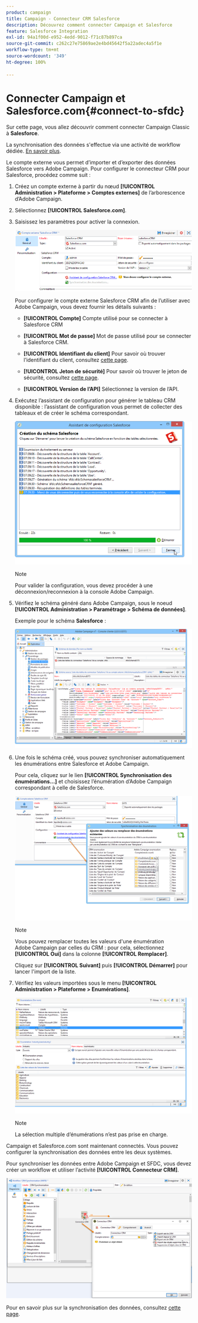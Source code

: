 ```yaml
---
product: campaign
title: Campaign - Connecteur CRM Salesforce
description: Découvrez comment connecter Campaign et Salesforce
feature: Salesforce Integration
exl-id: 94a1f00d-e952-4edd-9012-f71c87b897ca
source-git-commit: c262c27e75869ae2e4bd45642f5a22adec4a5f1e
workflow-type: tm+mt
source-wordcount: '349'
ht-degree: 100%

---
```


# Connecter Campaign et Salesforce.com{#connect-to-sfdc}



Sur cette page, vous allez découvrir comment connecter Campaign Classic à **Salesforce**.

La synchronisation des données s&#39;effectue via une activité de workflow dédiée. [En savoir plus](../../platform/using/crm-data-sync.md).


Le compte externe vous permet d’importer et d’exporter des données Salesforce vers Adobe Campaign.
Pour configurer le connecteur CRM pour Salesforce, procédez comme suit :

1. Créez un compte externe à partir du nœud **[!UICONTROL Administration > Plateforme > Comptes externes]** de l’arborescence d’Adobe Campaign.
1. Sélectionnez **[!UICONTROL Salesforce.com]**.
1. Saisissez les paramètres pour activer la connexion.

   ![](assets/ext_account_17.png)

   Pour configurer le compte externe Salesforce CRM afin de l’utiliser avec Adobe Campaign, vous devez fournir les détails suivants :

   * **[!UICONTROL Compte]**
Compte utilisé pour se connecter à Salesforce CRM

   * **[!UICONTROL Mot de passe]**
Mot de passe utilisé pour se connecter à Salesforce CRM.

   * **[!UICONTROL Identifiant du client]**
Pour savoir où trouver l’identifiant du client, consultez [cette page](https://help.salesforce.com/articleView?id=000205876&amp;type=1).

   * **[!UICONTROL Jeton de sécurité]**
Pour savoir où trouver le jeton de sécurité, consultez [cette page](https://help.salesforce.com/articleView?id=000205876&amp;type=1).

   * **[!UICONTROL Version de l’API]**
Sélectionnez la version de l’API.
1. Exécutez l’assistant de configuration pour générer le tableau CRM disponible : l’assistant de configuration vous permet de collecter des tableaux et de créer le schéma correspondant.

   ![](assets/crm_connectors_sfdc_launch.png)

   >[!NOTE]
   >
   >Pour valider la configuration, vous devez procéder à une déconnexion/reconnexion à la console Adobe Campaign.

1. Vérifiez le schéma généré dans Adobe Campaign, sous le noeud **[!UICONTROL Administration > Paramétrage > Schéma de données]**.

   Exemple pour le schéma **Salesforce** :

   ![](assets/crm_connectors_sfdc_table.png)

1. Une fois le schéma créé, vous pouvez synchroniser automatiquement les énumérations entre Salesforce et Adobe Campaign.

   Pour cela, cliquez sur le lien **[!UICONTROL Synchronisation des énumérations...]** et choisissez l’énumération d’Adobe Campaign correspondant à celle de Salesforce.



   ![](assets/crm_connectors_sfdc_enum.png)

   >[!NOTE]
   >
   >Vous pouvez remplacer toutes les valeurs d&#39;une énumération Adobe Campaign par celles du CRM : pour cela, sélectionnez **[!UICONTROL Oui]** dans la colonne **[!UICONTROL Remplacer]**.


   Cliquez sur **[!UICONTROL Suivant]** puis **[!UICONTROL Démarrer]** pour lancer l&#39;import de la liste.

1. Vérifiez les valeurs importées sous le menu **[!UICONTROL Administration > Plateforme > Enumérations]**.

   ![](assets/crm_connectors_sfdc_exe.png)

   >[!NOTE]
   >
   > La sélection multiple d’énumérations n’est pas prise en charge.

Campaign et Salesforce.com sont maintenant connectés. Vous pouvez configurer la synchronisation des données entre les deux systèmes.

Pour synchroniser les données entre Adobe Campaign et SFDC, vous devez créer un workflow et utiliser l’activité **[!UICONTROL Connecteur CRM]**.

![](assets/crm_connectors_sfdc_wf.png)

Pour en savoir plus sur la synchronisation des données, consultez [cette page](../../platform/using/crm-data-sync.md).
